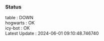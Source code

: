 ### Status


table : DOWN  
hogwarts : OK  
icy-bot : OK  
Latest Update : 2024-06-01 09:10:48.746740
